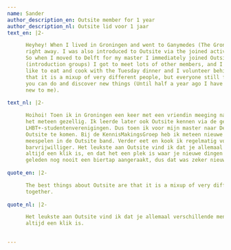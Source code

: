 ```yaml
---
name: Sander
author_description_en: Outsite member for 1 year
author_description_nl: Outsite lid voor 1 jaar
text_en: |2-

      Heyhey! When I lived in Groningen and went to Ganymedes (The Groninger version of Outsite so to say) I liked it
      right away. I was also introduced to Outsite via the joined activities that the different LGBT associations have.
      So when I moved to Delft for my master I immediately joined Outsite as well. With the Kennismakingsgroep
      (introduction groups) I got to meet lots of other members, and I got to join the Outsite band as well. I also
      like to eat and cook with the Tuesday dinner and I volunteer behind the bar. The best things about Outsite are
      that it is a mixup of very different people, but everyone still fits well together, and that it’s a place where
      you can do and discover new things (Until half a year ago I have never worked behind a bar, so that was definitely
      new to me).
      
text_nl: |2-

      Hoihoi! Toen ik in Groningen een keer met een vriendin meeging naar Ganymedes (de Groningse Outsite zeg maar) was
      het meteen gezellig. Ik leerde later ook Outsite kennen via de gezamenlijke activiteiten van de verschillende
      LHBT+-studentenverenigingen. Dus toen ik voor mijn master naar Delft verhuisde heb ik geen moment getwijfeld om naar
      Outsite te komen. Bij de KennisMakingsGroep heb ik meteen nieuwe mensen leren kennen, en ik mocht ook nog eens
      meespelen in de Outsite band. Verder eet en kook ik regelmatig voor de wekelijkse eettafel op dinsdag, en ben ik
      barvrijwilliger. Het leukste aan Outsite vind ik dat je allemaal verschillende mensen bij elkaar hebt, en er toch
      altijd een klik is, en dat het een plek is waar je nieuwe dingen kunt ontdekken en doen (ik heb tot een half jaar
      geleden nog nooit een biertap aangeraakt, dus dat was zeker nieuw voor me).
      
quote_en: |2-

      The best things about Outsite are that it is a mixup of very different people, but everyone still fits well
      together.
      
quote_nl: |2-

      Het leukste aan Outsite vind ik dat je allemaal verschillende mensen bij elkaar hebt en er toch
      altijd een klik is.
      

---
```

